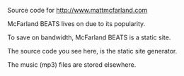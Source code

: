 Source code for http://www.mattmcfarland.com

McFarland BEATS lives on due to its popularity.

To save on bandwidth, McFarland BEATS is a static site.

The source code you see here, is the static site generator.

The music (mp3) files are stored elsewhere.

